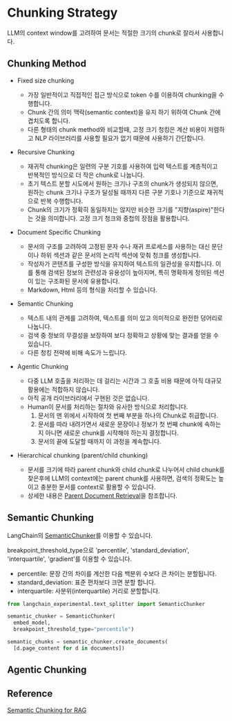 # Chunking Strategy

LLM의 context window를 고려하여 문서는 적절한 크기의 chunk로 잘라서 사용합니다.

## Chunking Method

- Fixed size chunking
  - 가장 일반적이고 직접적인 접근 방식으로 token 수를 이용하여 chunking을 수행합니다.
  - Chunk 간의 의미 맥락(semantic context)을 유지 하기 위하여 Chunk 간에 겹치도록 합니다.
  - 다른 형태의 chunk method와 비교할때, 고정 크기 청킹은 계산 비용이 저렴하고 NLP 라이브러리를 사용할 필요가 없기 때문에 사용하기 간단합니다.
    
- Recursive Chunking
  - 재귀적 chunking은 일련의 구분 기호를 사용하여 입력 텍스트를 계층적이고 반복적인 방식으로 더 작은 chunk로 나눕니다.
  - 초기 텍스트 분할 시도에서 원하는 크기나 구조의 chunk가 생성되지 않으면, 원하는 chunk 크기나 구조가 달성될 때까지 다른 구분 기호나 기준으로 재귀적으로 반복 수행합니다.
  - Chunk의 크기가 정확히 동일하지는 않지만 비슷한 크기를 "지향(aspire)"한다는 것을 의미합니다. 고정 크기 청크와 중첩의 장점을 활용합니다. 

- Document Specific Chunking
  - 문서의 구조를 고려하여 고정된 문자 수나 재귀 프로세스를 사용하는 대신 문단이나 하위 섹션과 같은 문서의 논리적 섹션에 맞춰 청크를 생성합니다.
  - 작성자가 콘텐츠를 구성한 방식을 유지하여 텍스트의 일관성을 유지합니다. 이를 통해 검색된 정보의 관련성과 유용성이 높아지며, 특히 명확하게 정의된 섹션이 있는 구조화된 문서에 유용합니다.
  - Markdown, Html 등의 형식을 처리할 수 있습니다. 

- Semantic Chunking
  - 텍스트 내의 관계를 고려하여, 텍스트를 의미 있고 의미적으로 완전한 덩어리로 나눕니다.
  - 검색 중 정보의 무결성을 보장하여 보다 정확하고 상황에 맞는 결과를 얻을 수 있습니다.
  - 다른 청킹 전략에 비해 속도가 느립니다.
    
- Agentic Chunking
  - 다중 LLM 호출을 처리하는 데 걸리는 시간과 그 호출 비용 때문에 아직 대규모 활용에는 적합하지 않습니다.
  - 아직 공개 라이브러리에서 구현된 것은 없습니다. 
  - Human이 문서를 처리하는 절차와 유사한 방식으로 처리합니다.
    1) 문서의 맨 위에서 시작하여 첫 번째 부분을 하나의 Chunk로 취급합니다.
    2) 문서를 따라 내려가면서 새로운 문장이나 정보가 첫 번째 chunk에 속하는지 아니면 새로운 chunk를 시작해야 하는지 결정합니다.
    3) 문서의 끝에 도달할 때까지 이 과정을 계속합니다. 

- Hierarchical chunking (parent/child chunking)
  - 문서를 크기에 따라 parent chunk와 child chunk로 나누어서 child chunk를 찾은후에 LLM의 context에는 parent chunk를 사용하면, 검색의 정확도는 높이고 충분한 문서를 context로 활용할 수 있습니다.
  - 상세한 내용은 [Parent Document Retrieval](https://github.com/kyopark2014/korean-chatbot-using-amazon-bedrock/blob/main/parent-document-retrieval.md)을 참조합니다.


## Semantic Chunking

LangChain의 [SemanticChunker](https://api.python.langchain.com/en/latest/text_splitter/langchain_experimental.text_splitter.SemanticChunker.html)를 이용할 수 있습니다. 

breakpoint_threshold_type으로 'percentile', 'standard_deviation', 'interquartile', 'gradient'를 이용할 수 있습니다.

- percentile: 문장 간의 차이를 계산한 다음 백분위 수보다 큰 차이는 분할됩니다.
- standard_deviation: 표준 편차보다 크면 분할 합니다.
- interquartile: 사분위(interquartile) 거리로 분할합니다.
  

```python
from langchain_experimental.text_splitter import SemanticChunker

semantic_chunker = SemanticChunker(
  embed_model,
  breakpoint_threshold_type="percentile")

semantic_chunks = semantic_chunker.create_documents(
  [d.page_content for d in documents])
```

## Agentic Chunking


## Reference

[Semantic Chunking for RAG](https://medium.com/the-ai-forum/semantic-chunking-for-rag-f4733025d5f5)
